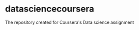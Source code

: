 datasciencecoursera
===================

The repository created for Coursera's Data science assignment
